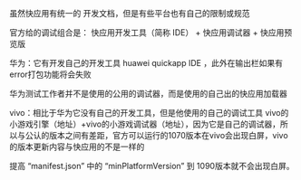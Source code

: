 虽然快应用有统一的 开发文档，但是有些平台也有自己的限制或规范

官方给的调试组合是： 快应用开发工具（简称 IDE） + 快应用调试器 + 快应用预览版

华为：它有开发自己的开发工具 huawei quickapp IDE ，此外在输出栏如果有error打包功能将会失败

华为测试工作者并不是使用的公用的调试器，而是使用的自己出的快应用加载器

vivo：相比于华为它没有自己的开发工具，但是他使用的自己的调试工具  vivo的小游戏引擎（地址）+vivo的小游戏调试器（地址），因为它是自己的调试器，所以与公认的版本之间有差距，官方可以运行的1070版本在vivo会出现白屏，vivo的版本更新内容与快应用的不是一样的

提高 “manifest.json” 中的 “minPlatformVersion” 到 1090版本就不会出现白屏。